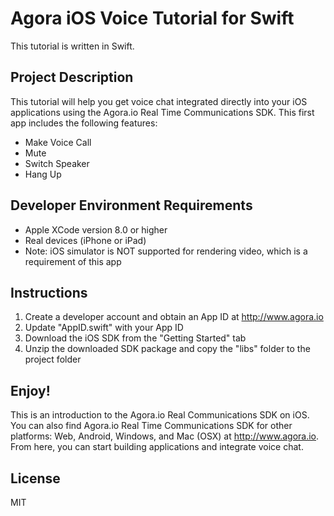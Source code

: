 # Agora iOS Voice Tutorial for Swift

This tutorial is written in Swift.

## Project Description

This tutorial will help you get voice chat integrated directly into your iOS applications using the Agora.io Real Time Communications SDK. This first app includes the following features:
- Make Voice Call
- Mute
- Switch Speaker
- Hang Up

## Developer Environment Requirements

- Apple XCode version 8.0 or higher
- Real devices (iPhone or iPad)
- Note: iOS simulator is NOT supported for rendering video, which is a requirement of this app

## Instructions

1. Create a developer account and obtain an App ID at http://www.agora.io
2. Update "AppID.swift" with your App ID
3. Download the iOS SDK from the "Getting Started" tab
4. Unzip the downloaded SDK package and copy the "libs" folder to the project folder

## Enjoy!

This is an introduction to the Agora.io Real Communications SDK on iOS. You can also find Agora.io Real Time Communications SDK for other platforms: Web, Android, Windows, and Mac (OSX) at http://www.agora.io. From here, you can start building applications and integrate voice chat.

## License

MIT
